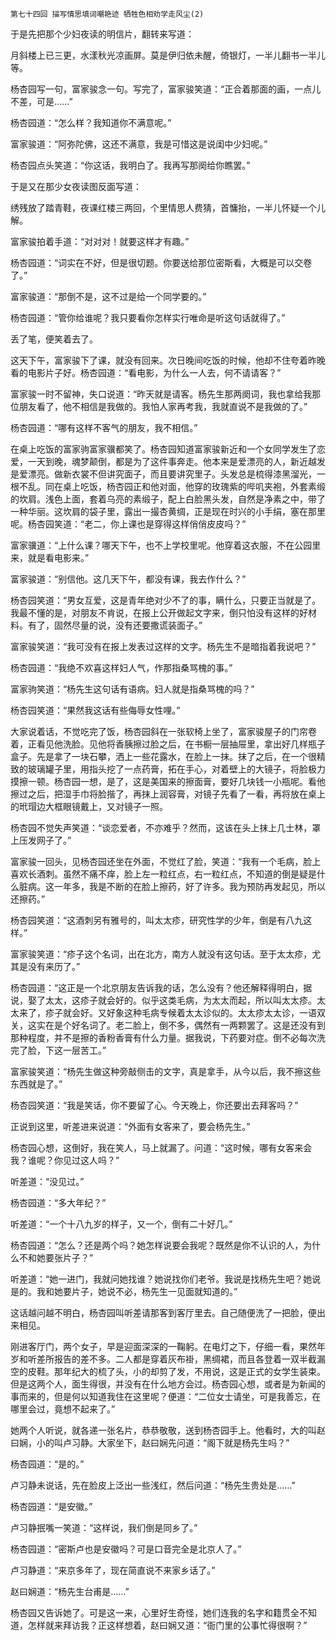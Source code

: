     第七十四回 描写情思填词嘲艳迹 牺牲色相劝学走风尘(2) 

   于是先把那个少妇夜读的明信片，翻转来写道：

   月斜楼上已三更，水漾秋光凉画屏。莫是伊归依未醒，倚银灯，一半儿翻书一半儿等。

   杨杏园写一句，富家骏念一句。写完了，富家骏笑道：“正合着那面的画，一点儿不差，可是……”

   杨杏园道：“怎么样？我知道你不满意呢。”

   富家骏道：“阿弥陀佛，这还不满意，我是可惜这是说闺中少妇呢。”

   杨杏园点头笑道：“你这话，我明白了。我再写那阕给你瞧罢。”

   于是又在那少女夜读图反面写道：

   绣残放了踏青鞋，夜课红楼三两回，个里情思人费猜，首慵抬，一半儿怀疑一个儿解。

   富家骏拍着手道：“对对对！就要这样才有趣。”

   杨杏园道：“词实在不好，但是很切题。你要送给那位密斯看，大概是可以交卷了。”

   富家骏道：“那倒不是，这不过是给一个同学要的。”

   杨杏园道：“管你给谁呢？我只要看你怎样实行唯命是听这句话就得了。”

   丢了笔，便笑着去了。

   这天下午，富家骏下了课，就没有回来。次日晚间吃饭的时候，他却不住夸着昨晚看的电影片子好。杨杏园道：“看电影，为什么一人去，何不请请客？”

   富家骏一时不留神，失口说道：“昨天就是请客。杨先生那两阕词，我也拿给我那位朋友看了，他不相信是我做的。我怕人家再考我，我就直说不是我做的了。”

   杨杏园道：“哪有这样不客气的朋友，我不相信。”

   在桌上吃饭的富家驹富家骥都笑了。杨杏园知道富家骏新近和一个女同学发生了恋爱，一天到晚，魂梦颠倒，都是为了这件事奔走。他本来是爱漂亮的人，新近越发是爱漂亮。做新衣裳不但讲究面子，而且要讲究里子。头发总是梳得漆黑溜光，一根不乱。同在桌上吃饭，杨杏园正和他对面，他穿的玫瑰紫的哔叽夹袍，外套素缎的坎肩。浅色上面，套着乌亮的素缎子，配上白脸黑头发，自然是净素之中，带了一种华丽。这坎肩的袋子里，露出一撮杏黄绸，正是现在时兴的小手绢，塞在那里呢。杨杏园笑道：“老二，你上课也是穿得这样俏俏皮皮吗？”

   富家骥道：“上什么课？哪天下午，也不上学校里呢。他穿着这衣服，不在公园里来，就是看电影来。”

   富家骏道：“别信他。这几天下午，都没有课，我去作什么？”

   杨杏园笑道：“男女互爱，这是青年绝对少不了的事，瞒什么，只要正当就是了。我最不懂的是，对朋友不肯说，在报上公开做起文字来，倒只怕没有这样的好材料。有了，固然尽量的说，没有还要撒谎装面子。”

   富家骏笑道：“我可没有在报上发表过这样的文字。杨先生不是暗指着我说吧？”

   杨杏园道：“我绝不欢喜这样妇人气，作那指桑骂槐的事。”

   富家驹笑道：“杨先生这句话有语病。妇人就是指桑骂槐的吗？”

   杨杏园笑道：“果然我这话有些侮辱女性哩。”

   大家说着话，不觉吃完了饭，杨杏园斜在一张软椅上坐了，富家骏屋子的门帘卷着，正看见他洗脸。见他将香胰擦过脸之后，在书橱一层抽屉里，拿出好几样瓶子盒子。先是拿了一块石攀，洒上一些花露水，在脸上一抹。抹了之后，在一个很精致的玻璃罐子里，用指头挖了一点药膏，拓在手心，对着壁上的大镜子，将脸极力摸擦一顿。杨杏园一想，是了，这是美国来的擦面膏，要好几块钱一小瓶呢。看他擦过之后，把湿手巾将脸揩了，再抹上润容膏，对镜子先看了一看，再将放在桌上的玳瑁边大框眼镜戴上，又对镜子一照。

   杨杏园不觉失声笑道：“谈恋爱者，不亦难乎？然而，这该在头上抹上几士林，罩上压发网子了。”

   富家骏一回头，见杨杏园还坐在外面，不觉红了脸，笑道：“我有一个毛病，脸上喜欢长酒刺。虽然不痛不痒，脸上左一粒红点，右一粒红点，不知道的倒是疑是什么脏病。这一年多，我是不断的在脸上擦药，好了许多。我为预防再发起见，所以还擦药。”

   杨杏园笑道：“这酒刺另有雅号的，叫太太疹，研究性学的少年，倒是有八九这样。”

   富家骏笑道：“疹子这个名词，出在北方，南方人就没有这句话。至于太太疹，尤其是没有来历了。”

   杨杏园道：“这正是一个北京朋友告诉我的话，怎么没有？他还解释得明白，据说，娶了太太，这疹子就会好的。似乎这类毛病，为太太而起，所以叫太太疹。太太来了，疹子就会好。又好象这种毛病专候着太太诊似的。太太疹太太诊，一语双关，这实在是个好名词了。老二脸上，倒不多，偶然有一两颗罢了。这是还没有到那种程度，并不是擦的香粉香膏有什么力量。据我说，下药要对症。倒不必每次洗完了脸，下这一层苦工。”

   富家骏笑道：“杨先生做这种旁敲侧击的文字，真是拿手，从今以后，我不擦这些东西就是了。”

   杨杏园笑道：“我是笑话，你不要留了心。今天晚上，你还要出去拜客吗？”

   正说到这里，听差进来说道：“外面有女客来了，要会杨先生。”

   杨杏园心想，这倒好，我在笑人，马上就漏了。问道：“这时候，哪有女客来会我？谁呢？你见过这人吗？”

   听差道：“没见过。”

   杨杏园道：“多大年纪？”

   听差道：“一个十八九岁的样子，又一个，倒有二十好几。”

   杨杏园道：“怎么？还是两个吗？她怎样说要会我呢？既然是你不认识的人，为什么不和她要张片子？”

   听差道：“她一进门，我就问她找谁？她说找你们老爷。我说是找杨先生吧？她说是的。我和她要片子，她说不必，杨先生一见面就知道的。”

   这话越问越不明白，杨杏园叫听差请那客到客厅里去。自己随便洗了一把脸，便出来相见。

   刚进客厅门，两个女子，早是迎面深深的一鞠躬。在电灯之下，仔细一看，果然年岁和听差所报告的差不多。二人都是穿着灰布褂，黑绸裙，而且各登着一双半截漏空的皮鞋。那年纪大的梳了头，小的却剪了发，不用说，这是正式的女学生装束。但是这两个人，面生得很，并没有在什么地方会过。杨杏园心想，或者是为新闻的事而来的，但是何以知道我住在这里呢？便道：“二位女士请坐，可是我善忘，在哪里会过，竟想不起来了。”

   她两个人听说，就各递一张名片，恭恭敬敬，送到杨杏园手上。他看时，大的叫赵曰娴，小的叫卢习静。大家坐下，赵曰娴先问道：“阁下就是杨先生吗？”

   杨杏园道：“是的。”

   卢习静未说话，先在脸皮上泛出一些浅红，然后问道：“杨先生贵处是……”

   杨杏园道：“是安徽。”

   卢习静抿嘴一笑道：“这样说，我们倒是同乡了。”

   杨杏园道：“密斯卢也是安徽吗？可是口音完全是北京人了。”

   卢习静道：“来京多年了，现在简直说不来家乡话了。”

   赵曰娴道：“杨先生台甫是……”

   杨杏园又告诉她了。可是这一来，心里好生奇怪，她们连我的名字和籍贯全不知道，怎样就来拜访我？正这样想着，赵曰娴又道：“衙门里的公事忙得很啊？”

